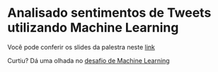 # Analisado sentimentos de Tweets utilizando Machine Learning

Você pode conferir os slides da palestra neste [link](https://docs.google.com/presentation/d/1y_EzeEwiB40RNjFy4g4xnH5cknJ2E2yhq03xvZhMU5o/edit?usp=sharing "Slides")

Curtiu? Dá uma olhada no [desafio de Machine Learning](https://github.com/fanta-mnix/machine-learning-desafio1 "Desafio")
